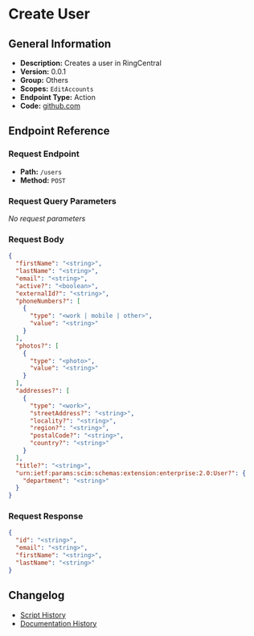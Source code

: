 # Create User

## General Information

- **Description:** Creates a user in RingCentral
- **Version:** 0.0.1
- **Group:** Others
- **Scopes:** `EditAccounts`
- **Endpoint Type:** Action
- **Code:** [github.com](https://github.com/NangoHQ/integration-templates/tree/main/integrations/ring-central-sandbox/actions/create-user.ts)


## Endpoint Reference

### Request Endpoint

- **Path:** `/users`
- **Method:** `POST`

### Request Query Parameters

_No request parameters_

### Request Body

```json
{
  "firstName": "<string>",
  "lastName": "<string>",
  "email": "<string>",
  "active?": "<boolean>",
  "externalId?": "<string>",
  "phoneNumbers?": [
    {
      "type": "<work | mobile | other>",
      "value": "<string>"
    }
  ],
  "photos?": [
    {
      "type": "<photo>",
      "value": "<string>"
    }
  ],
  "addresses?": [
    {
      "type": "<work>",
      "streetAddress?": "<string>",
      "locality?": "<string>",
      "region?": "<string>",
      "postalCode?": "<string>",
      "country?": "<string>"
    }
  ],
  "title?": "<string>",
  "urn:ietf:params:scim:schemas:extension:enterprise:2.0:User?": {
    "department": "<string>"
  }
}
```

### Request Response

```json
{
  "id": "<string>",
  "email": "<string>",
  "firstName": "<string>",
  "lastName": "<string>"
}
```

## Changelog

- [Script History](https://github.com/NangoHQ/integration-templates/commits/main/integrations/ring-central-sandbox/actions/create-user.ts)
- [Documentation History](https://github.com/NangoHQ/integration-templates/commits/main/integrations/ring-central-sandbox/actions/create-user.md)

<!-- END  GENERATED CONTENT -->

